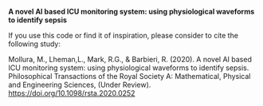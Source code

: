 **A novel AI based ICU monitoring system: using physiological waveforms to identify sepsis**

If you use this code or find it of inspiration,
please consider to cite the following study:  

Mollura, M., Lheman,L., Mark, R.G., & Barbieri, R. (2020). 
A novel AI based ICU monitoring system: using physiological waveforms to identify sepsis. 
Philosophical Transactions of the Royal Society A: Mathematical, Physical and Engineering Sciences, (Under Review). 
https://doi.org/10.1098/rsta.2020.0252

